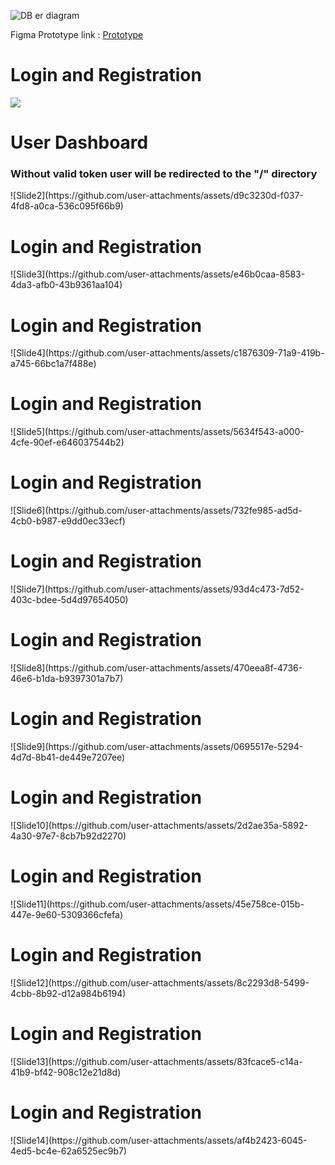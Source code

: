 
![DB er diagram](https://github.com/user-attachments/assets/11681f97-96e7-4f6b-aa52-f0ddb9907465)

Figma Prototype link : <a href="https://www.figma.com/proto/X4BZTASVykPbO7Bznw2mtS/Online-Player-auction?node-id=1-1016&starting-point-node-id=1%3A1016&scaling=contain&content-scaling=fixed"> Prototype </a>
<h1>Login and Registration</h1>
<img src="https://github.com/user-attachments/assets/3736db29-c0b0-4e50-9ed3-09d286a3d4d6">


<h1>User Dashboard</h1>
<h3>Without valid token user will be redirected to the "/" directory</h3>
![Slide2](https://github.com/user-attachments/assets/d9c3230d-f037-4fd8-a0ca-536c095f66b9)

<h1>Login and Registration</h1>
![Slide3](https://github.com/user-attachments/assets/e46b0caa-8583-4da3-afb0-43b9361aa104)

<h1>Login and Registration</h1>
![Slide4](https://github.com/user-attachments/assets/c1876309-71a9-419b-a745-66bc1a7f488e)

<h1>Login and Registration</h1>
![Slide5](https://github.com/user-attachments/assets/5634f543-a000-4cfe-90ef-e646037544b2)

<h1>Login and Registration</h1>
![Slide6](https://github.com/user-attachments/assets/732fe985-ad5d-4cb0-b987-e9dd0ec33ecf)

<h1>Login and Registration</h1>
![Slide7](https://github.com/user-attachments/assets/93d4c473-7d52-403c-bdee-5d4d97654050)

<h1>Login and Registration</h1>
![Slide8](https://github.com/user-attachments/assets/470eea8f-4736-46e6-b1da-b9397301a7b7)

<h1>Login and Registration</h1>
![Slide9](https://github.com/user-attachments/assets/0695517e-5294-4d7d-8b41-de449e7207ee)

<h1>Login and Registration</h1>
![Slide10](https://github.com/user-attachments/assets/2d2ae35a-5892-4a30-97e7-8cb7b92d2270)

<h1>Login and Registration</h1>
![Slide11](https://github.com/user-attachments/assets/45e758ce-015b-447e-9e60-5309366cfefa)

<h1>Login and Registration</h1>
![Slide12](https://github.com/user-attachments/assets/8c2293d8-5499-4cbb-8b92-d12a984b6194)

<h1>Login and Registration</h1>
![Slide13](https://github.com/user-attachments/assets/83fcace5-c14a-41b9-bf42-908c12e21d8d)

<h1>Login and Registration</h1>
![Slide14](https://github.com/user-attachments/assets/af4b2423-6045-4ed5-bc4e-62a6525ec9b7)
